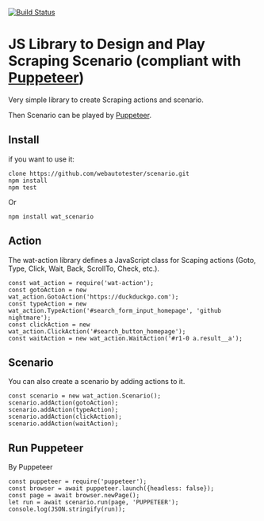 [![Build Status](https://travis-ci.org/webautotester/scenario.svg?branch=master)](https://travis-ci.org/webautotester/scenario)

JS Library to Design and Play Scraping Scenario (compliant with [Puppeteer](https://github.com/GoogleChrome/puppeteer))
=======================================================================================================================

Very simple library to create Scraping actions and scenario.

Then Scenario can be played by [Puppeteer](https://github.com/GoogleChrome/puppeteer).


Install
-------

if you want to use it:

    clone https://github.com/webautotester/scenario.git
    npm install
    npm test

Or 

    npm install wat_scenario



Action
------

The wat-action library defines a JavaScript class for Scaping actions (Goto, Type, Click, Wait, Back, ScrollTo, Check, etc.).

    const wat_action = require('wat-action');
    const gotoAction = new wat_action.GotoAction('https://duckduckgo.com');
    const typeAction = new wat_action.TypeAction('#search_form_input_homepage', 'github nightmare');
    const clickAction = new wat_action.ClickAction('#search_button_homepage');
    const waitAction = new wat_action.WaitAction('#r1-0 a.result__a');


Scenario
--------

You can also create a scenario by adding actions to it.

    const scenario = new wat_action.Scenario();
    scenario.addAction(gotoAction);
    scenario.addAction(typeAction);
    scenario.addAction(clickAction);
    scenario.addAction(waitAction);


Run Puppeteer 
--------------

By Puppeteer

    const puppeteer = require('puppeteer');	
    const browser = await puppeteer.launch({headless: false});
    const page = await browser.newPage();
	let run = await scenario.run(page, 'PUPPETEER');
    console.log(JSON.stringify(run));

